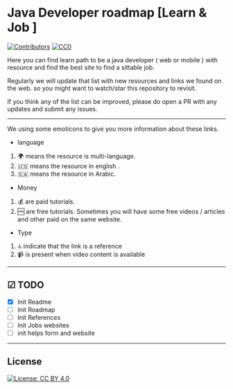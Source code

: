 # Java Developer roadmap [Learn & Job ]

[![Contributors](https://img.shields.io/github/contributors/motyim/java-developer-roadmap.svg)](https://github.com/motyim/java-developer-roadmap/graphs/contributors)
[![CC0](https://img.shields.io/badge/license-CC0-green.svg)](https://creativecommons.org/publicdomain/zero/1.0/)

Here you can find learn path to be a java developer ( web or mobile ) with resource and find the best site to find a sittable job.

Regularly we will update that list with new resources and links we found on the web. so you might want to watch/star this repository to revisit.

If you think any of the list can be improved, please do open a PR with any updates and submit any issues.

---
We using some emoticons to give you more information about these links.

* language 
1. 🌍 means the resource is multi-language.
2. 🇺🇸  means the resource in english .
3. 🇸🇦  means the resource in Arabic.

* Money 
1. 💰 are paid tutorials.
2. 🆓 are free tutorials.
Sometimes you will have some free videos / articles and other paid on the same website.

* Type
1. 🔝 indicate that the link is a reference
2. 📹 is present when video content is available 
---

## ☑ TODO

- [X] Init Readme
- [ ] Init Roadmap
- [ ] Init References
- [ ] Init Jobs websites
- [ ] init helps form and website

---
## License

[![License: CC BY 4.0](https://img.shields.io/badge/License-CC%20BY%204.0-lightgrey.svg)](https://creativecommons.org/licenses/by/4.0/)
